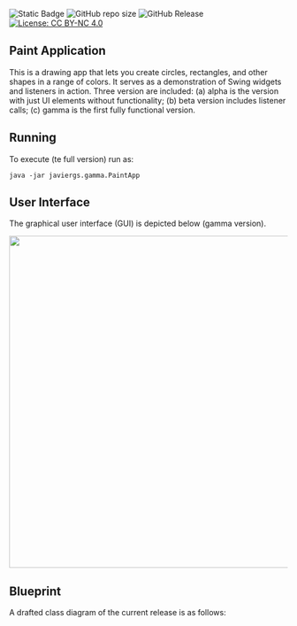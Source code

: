 ![Static Badge](https://img.shields.io/badge/author-javiergs-orange)
![GitHub repo size](https://img.shields.io/github/repo-size/CSC3100/Paint-App)
![GitHub Release](https://img.shields.io/github/v/release/CSC3100/Paint-App)
[![License: CC BY-NC 4.0](https://img.shields.io/badge/License-CC%20BY--NC%204.0-lightgrey.svg)](https://creativecommons.org/licenses/by-nc/4.0/)


## Paint Application
This is a drawing app that lets you create circles, rectangles, and other shapes in a range of colors. It serves as a demonstration of Swing widgets and listeners in action. Three version are included: (a) alpha is the version with just UI elements without functionality; (b) beta version includes listener calls; (c) gamma is the first fully functional version.

## Running

To execute (te full version) run as:
```
java -jar javiergs.gamma.PaintApp
```
## User Interface

The graphical user interface (GUI) is depicted below (gamma version).

<p align="center">
<IMG SRC="https://github.com/CSC3100/Swing/assets/3814755/8b5aa0b5-094a-44b6-ad29-2d94a807af0a" WIDTH=600>
</p>

## Blueprint
A drafted class diagram of the current release is as follows:

<p align="center">
  <!--
<img width="600" src="https://github.com/CSC3100/Pong-Game/assets/3814755/26cf5ecf-8172-4a36-8942-88b05d31b6e7">
  -->
</p>
